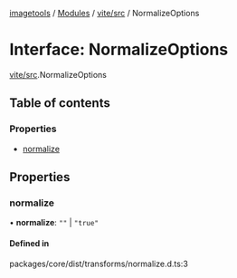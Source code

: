 [imagetools](../README.md) / [Modules](../modules.md) / [vite/src](../modules/vite_src.md) / NormalizeOptions

# Interface: NormalizeOptions

[vite/src](../modules/vite_src.md).NormalizeOptions

## Table of contents

### Properties

- [normalize](vite_src.NormalizeOptions.md#normalize)

## Properties

### normalize

• **normalize**: ``""`` \| ``"true"``

#### Defined in

packages/core/dist/transforms/normalize.d.ts:3

